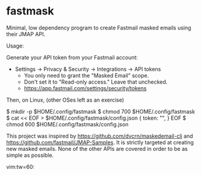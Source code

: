 # fastmask

Minimal, low dependency program to create Fastmail masked
emails using their JMAP API.

Usage:

Generate your API token from your Fastmail account:
* Settings -> Privacy & Security -> Integrations -> API
  tokens
  * You only need to grant the "Masked Email" scope.
  * Don't set it to "Read-only access." Leave that
    unchecked.
  * https://app.fastmail.com/settings/security/tokens

Then, on Linux, (other OSes left as an exercise)

$ mkdir -p $HOME/.config/fastmask
$ chmod 700 $HOME/.config/fastmask
$ cat << EOF > $HOME/.config/fastmask/config.json
{
  token: "<your fastmail API token>",
}
EOF
$ chmod 600 $HOME/.config/fastmask/config.json

This project was inspired by
https://github.com/dvcrn/maskedemail-cli and
https://github.com/fastmail/JMAP-Samples. It is strictly
targeted at creating new masked emails. None of the other
APIs are covered in order to be as simple as possible.

vim:tw=60:
